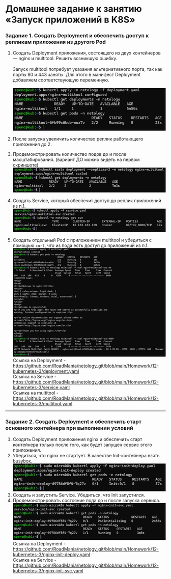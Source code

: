 # Домашнее задание к занятию «Запуск приложений в K8S»

### Задание 1. Создать Deployment и обеспечить доступ к репликам приложения из другого Pod

1. Создать Deployment приложения, состоящего из двух контейнеров — nginx и multitool. Решить возникшую ошибку. <br> <br>
   Запуск multitool потребует указания альтернативного порта, так как порты 80 и 443 заняты. Для этого в манифест Deployment добавляем соответствующую переменную. <br> <br>
   <img src="https://github.com/RoadMania/netology_git/blob/main/screens/kub_11.JPG"> </div>
   
2. После запуска увеличить количество реплик работающего приложения до 2.
3. Продемонстрировать количество подов до и после масштабирования. (вариант ДО можно видеть на первом скриншоте) <br>
<img src="https://github.com/RoadMania/netology_git/blob/main/screens/kub_12.JPG"> </div>
4. Создать Service, который обеспечит доступ до реплик приложений из п.1.
<img src="https://github.com/RoadMania/netology_git/blob/main/screens/kub_13.JPG"> </div>
5. Создать отдельный Pod с приложением multitool и убедиться с помощью `curl`, что из пода есть доступ до приложений из п.1.
<img src="https://github.com/RoadMania/netology_git/blob/main/screens/kub_14.JPG"> </div> <br>
Ссылка на Deployment - https://github.com/RoadMania/netology_git/blob/main/Homework/12-kubernetes-3/deployment.yaml <br>
Ссылка на Service - https://github.com/RoadMania/netology_git/blob/main/Homework/12-kubernetes-3/service.yaml <br>
Ссылка на multitool - https://github.com/RoadMania/netology_git/blob/main/Homework/12-kubernetes-3/multitool.yaml <br>

------

### Задание 2. Создать Deployment и обеспечить старт основного контейнера при выполнении условий

1. Создать Deployment приложения nginx и обеспечить старт контейнера только после того, как будет запущен сервис этого приложения.
2. Убедиться, что nginx не стартует. В качестве Init-контейнера взять busybox.
<img src="https://github.com/RoadMania/netology_git/blob/main/screens/kub_15.JPG"> </div>
3. Создать и запустить Service. Убедиться, что Init запустился.
4. Продемонстрировать состояние пода до и после запуска сервиса.
<img src="https://github.com/RoadMania/netology_git/blob/main/screens/kub_16.JPG"> </div> <br>
Ссылка на Deployment - https://github.com/RoadMania/netology_git/blob/main/Homework/12-kubernetes-3/nginx-init-deploy.yaml <br>
Ссылка на Service - https://github.com/RoadMania/netology_git/blob/main/Homework/12-kubernetes-3/nginx-init-svc.yaml<br>
